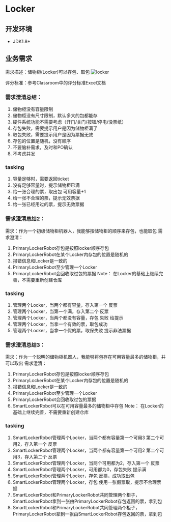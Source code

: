 # Locker

## 开发环境
 - JDK1.8+
 
## 业务需求

需求描述：储物柜(Locker)可以存包、取包
![locker](./locker.png)

评分标准：参考Classroom中的评分标准Excel文档

### 需求澄清总结：
1. 储物柜没有容量限制
2. 储物柜没有尺寸限制，默认多大的包都能存
3. 硬件系统功能不需要考虑（开门/关门/按钮/停电/没票纸）
4. 存包失败，需要提示用户是因为储物柜满了
5. 取包失败，需要提示用户是因为票据无效
6. 存包的位置是随机，没有顺序
7. 不要脑补需求，及时和PO确认
8. 不考虑并发

### tasking
1. 容量足够时，需要返回ticket
2. 没有足够容量时，提示储物柜已满
3. 给一张合理的票，取出包 可用容量+1
4. 给一张不合理的票，提示无效票据
5. 给一张已经用过的票，提示无效票据


### 需求澄清总结2：
需求：作为一个初级储物柜机器人，我能够按储物柜的顺序来存包，也能取包
需求澄清：
1. PrimaryLockerRobot存包是按照locker顺序存包
2. PrimaryLockerRobot在某个Locker内存包的位置是随机的
3. 报错信息和Locker是一致的
4. PrimaryLockerRobot至少管理一个Locker
5. PrimaryLockerRobot会回收取过包的票据
   Note：
   在Locker的基础上继续完善，不需要重新创建仓库

### tasking
1. 管理两个Locker，当两个都有容量，存入第一个 反票
2. 管理两个Locker，当第一个满，存入第二个 反票
3. 管理两个Locker，当两个都没有容量，存包 失败 给提示
4. 管理两个Locker，当拿一个有效的票，取包成功
5. 管理两个Locker，当拿一个假的票，取保失败 提示非法票据


### 需求澄清总结3：
需求：作为一个聪明的储物柜机器人，我能够将包存在可用容量最多的储物柜，并可以取出
需求澄清：
1. PrimaryLockerRobot存包是按照locker顺序存包
2. PrimaryLockerRobot在某个Locker内存包的位置是随机的
3. 报错信息和Locker是一致的
4. PrimaryLockerRobot至少管理一个Locker
5. PrimaryLockerRobot会回收取过包的票据
6. SmartLockerRobot可以在可用容量最多的储物柜中存包
   Note：
   在Locker的基础上继续完善，不需要重新创建仓库

### tasking
1. SmartLockerRobot管理两个Locker，当两个都有容量第一个可用3 第二个可用2，存入第一个 反票
2. SmartLockerRobot管理两个Locker，当两个都有容量第一个可用2 第二个可用3，存入第二个 反票
3. SmartLockerRobot管理两个Locker，当两个可用都为2，存入第一个 反票
4. SmartLockerRobot管理两个Locker，可用都为0，存包失败 提示满
5. SmartLockerRobot管理两个Locker，存包 反票，成功取出包
6. SmartLockerRobot管理两个Locker，存包 使用一张假票取，提示不合理票据
7. SmartLockerRobot和PrimaryLockerRobot共同管理两个柜子， SmartLockerRobot拿到一张由PrimaryLockerRobot存包返回的票，拿到包
9. SmartLockerRobot和PrimaryLockerRobot共同管理两个柜子， PrimaryLockerRobot拿到一张由SmartLockerRobot存包返回的票，拿到包